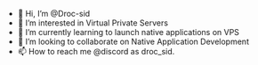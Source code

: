 - 👋 Hi, I’m @Droc-sid
- 👀 I’m interested in Virtual Private Servers
- 🌱 I’m currently learning to launch native applications on VPS
- 💞️ I’m looking to collaborate on Native Application Development
- 📫 How to reach me @discord as droc_sid. 


<!---
Droc-sid/Droc-sid is a ✨ special ✨ repository because its `README.md` (this file) appears on your GitHub profile.
You can click the Preview link to take a look at your changes.
--->
